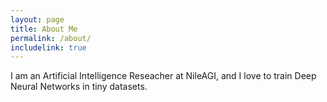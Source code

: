 ```yaml
---
layout: page
title: About Me
permalink: /about/
includelink: true
---
```


I am an Artificial Intelligence Reseacher at NileAGI, and I love to train Deep Neural Networks in tiny datasets.
